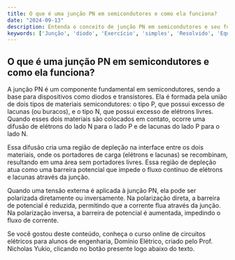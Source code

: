 ```yaml
---
title: O que é uma junção PN em semicondutores e como ela funciona?
date: "2024-09-13"
description: Entenda o conceito de junção PN em semicondutores e seu funcionamento básico.
keywords: ['Junção', 'diodo', 'Exercício', 'simples', 'Resolvido', 'Equivalente', 'Circuito']
---
```


## O que é uma junção PN em semicondutores e como ela funciona?

A junção PN é um componente fundamental em semicondutores, sendo a base para dispositivos como diodos e transistores. Ela é formada pela união de dois tipos de materiais semicondutores: o tipo P, que possui excesso de lacunas (ou buracos), e o tipo N, que possui excesso de elétrons livres. Quando esses dois materiais são colocados em contato, ocorre uma difusão de elétrons do lado N para o lado P e de lacunas do lado P para o lado N.

Essa difusão cria uma região de depleção na interface entre os dois materiais, onde os portadores de carga (elétrons e lacunas) se recombinam, resultando em uma área sem portadores livres. Essa região de depleção atua como uma barreira potencial que impede o fluxo contínuo de elétrons e lacunas através da junção.

Quando uma tensão externa é aplicada à junção PN, ela pode ser polarizada diretamente ou inversamente. Na polarização direta, a barreira de potencial é reduzida, permitindo que a corrente flua através da junção. Na polarização inversa, a barreira de potencial é aumentada, impedindo o fluxo de corrente.

Se você gostou deste conteúdo, conheça o curso online de circuitos elétricos para alunos de engenharia, Domínio Elétrico, criado pelo Prof. Nicholas Yukio, clicando no botão presente logo abaixo do texto.